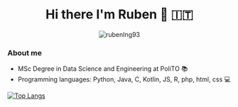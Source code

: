 <h1 align=center>
  Hi there I'm Ruben 👋 🇮🇹
</h1>  
<p align=center>
  <img src="https://komarev.com/ghpvc/?username=rubenIng93" alt="rubenIng93"/>
</p>

### About me
- MSc Degree in Data Science and Engineering at PoliTO 📚
- Programming languages: Python, Java, C, Kotlin, JS, R, php, html, css 💻

<!-- [![Anurag's GitHub stats](https://github-readme-stats.vercel.app/api?username=rubenIng93)](https://github.com/anuraghazra/github-readme-stats) -->

[![Top Langs](https://github-readme-stats.vercel.app/api/top-langs/?username=rubenIng93&layout=compact)](https://github.com/anuraghazra/github-readme-stats)



